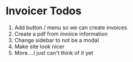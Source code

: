 # Invoicer Todos

1. Add button / menu so we can create invoices
2. Create a pdf from invoice information
3. Change sidebar to not be a modal
4. Make site look nicer
5. More....I just can't think of it yet


